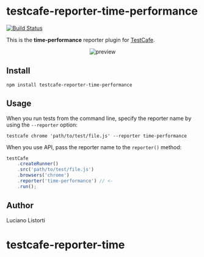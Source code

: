 # testcafe-reporter-time-performance
[![Build Status](https://travis-ci.org/llistorti/testcafe-reporter-time-performance.svg)](https://travis-ci.org/llistorti/testcafe-reporter-time-performance)

This is the **time-performance** reporter plugin for [TestCafe](http://devexpress.github.io/testcafe).

<p align="center">
    <img src="https://raw.github.com/llistorti/testcafe-reporter-time-performance/master/media/preview.png" alt="preview" />
</p>

## Install

```
npm install testcafe-reporter-time-performance
```

## Usage

When you run tests from the command line, specify the reporter name by using the `--reporter` option:

```
testcafe chrome 'path/to/test/file.js' --reporter time-performance
```


When you use API, pass the reporter name to the `reporter()` method:

```js
testCafe
    .createRunner()
    .src('path/to/test/file.js')
    .browsers('chrome')
    .reporter('time-performance') // <-
    .run();
```

## Author
Luciano Listorti 
# testcafe-reporter-time
